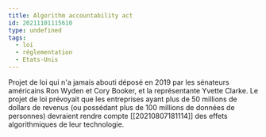 ```yaml
---
title: Algorithm accountability act
id: 20211101115610
type: undefined
tags:
  - loi
  - réglementation
  - Etats-Unis
---
```


Projet de loi qui n'a jamais abouti déposé en 2019 par les sénateurs américains Ron Wyden et Cory Booker, et la représentante Yvette Clarke. Le projet de loi prévoyait que les entreprises ayant plus de 50 millions de dollars de revenus (ou possédant plus de 100 millions de données de personnes) devraient  rendre compte [[20210807181114]]  des effets algorithmiques de leur technologie. 